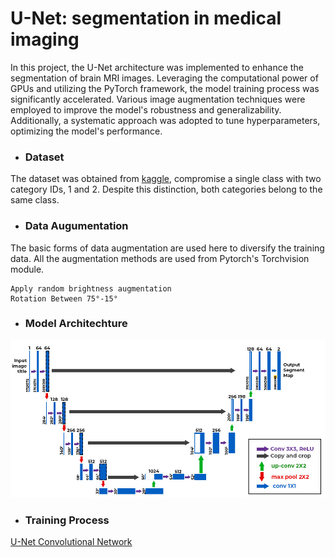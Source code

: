 # U-Net: segmentation in medical imaging

In this project, the U-Net architecture was implemented to enhance the segmentation of brain MRI images. Leveraging the computational power of GPUs and utilizing the PyTorch framework, the model training process was significantly accelerated. Various image augmentation techniques were employed to improve the model's robustness and generalizability. Additionally, a systematic approach was adopted to tune hyperparameters, optimizing the model's performance.

* ### Dataset

The dataset was obtained from [kaggle](https://www.kaggle.com/datasets/pkdarabi/brain-tumor-image-dataset-semantic-segmentation), compromise a single class with two category IDs, 1 and 2. Despite this distinction, both categories belong to the same class.

* ### Data Augumentation

The basic forms of data augmentation are used here to diversify the training data. All the augmentation methods are used from Pytorch's Torchvision module.

    Apply random brightness augmentation
    Rotation Between 75°-15°

* ### Model Architechture

<p align="center">
    <img width="600" src="Images/U-Net_Architecture.png" alt="Material Bread logo">
</p>

* ### Training Process


[U-Net Convolutional Network](https://arxiv.org/pdf/1505.04597.pdf ) 

 



  




 

